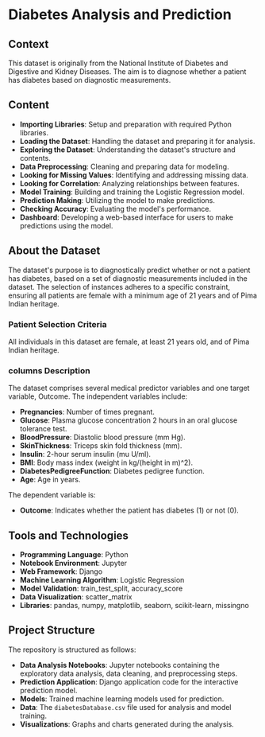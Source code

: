 # Diabetes Analysis and Prediction

## Context
This dataset is originally from the National Institute of Diabetes and Digestive and Kidney Diseases. The aim is to diagnose whether a patient has diabetes based on diagnostic measurements.

## Content
- **Importing Libraries**: Setup and preparation with required Python libraries.
- **Loading the Dataset**: Handling the dataset and preparing it for analysis.
- **Exploring the Dataset**: Understanding the dataset's structure and contents.
- **Data Preprocessing**: Cleaning and preparing data for modeling.
- **Looking for Missing Values**: Identifying and addressing missing data.
- **Looking for Correlation**: Analyzing relationships between features.
- **Model Training**: Building and training the Logistic Regression model.
- **Prediction Making**: Utilizing the model to make predictions.
- **Checking Accuracy**: Evaluating the model's performance.
- **Dashboard**: Developing a web-based interface for users to make predictions using the model.

## About the Dataset
The dataset's purpose is to diagnostically predict whether or not a patient has diabetes, based on a set of diagnostic measurements included in the dataset. The selection of instances adheres to a specific constraint, ensuring all patients are female with a minimum age of 21 years and of Pima Indian heritage.

### Patient Selection Criteria
All individuals in this dataset are female, at least 21 years old, and of Pima Indian heritage.

### columns Description
The dataset comprises several medical predictor variables and one target variable, Outcome. The independent variables include:
- **Pregnancies**: Number of times pregnant.
- **Glucose**: Plasma glucose concentration 2 hours in an oral glucose tolerance test.
- **BloodPressure**: Diastolic blood pressure (mm Hg).
- **SkinThickness**: Triceps skin fold thickness (mm).
- **Insulin**: 2-hour serum insulin (mu U/ml).
- **BMI**: Body mass index (weight in kg/(height in m)^2).
- **DiabetesPedigreeFunction**: Diabetes pedigree function.
- **Age**: Age in years.
  
The dependent variable is:
- **Outcome**: Indicates whether the patient has diabetes (1) or not (0).

## Tools and Technologies
- **Programming Language**: Python
- **Notebook Environment**: Jupyter
- **Web Framework**: Django
- **Machine Learning Algorithm**: Logistic Regression
- **Model Validation**: train_test_split, accuracy_score
- **Data Visualization**: scatter_matrix
- **Libraries**: pandas, numpy, matplotlib, seaborn, scikit-learn, missingno

## Project Structure
The repository is structured as follows:
- **Data Analysis Notebooks**: Jupyter notebooks containing the exploratory data analysis, data cleaning, and preprocessing steps.
- **Prediction Application**: Django application code for the interactive prediction model.
- **Models**: Trained machine learning models used for prediction.
- **Data**: The `diabetesDatabase.csv` file used for analysis and model training.
- **Visualizations**: Graphs and charts generated during the analysis.


